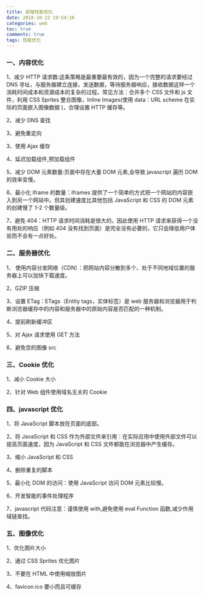 ```yaml
---
title: 前端性能优化
date: 2018-10-22 19:54:10
categories: web
toc: true
comments: true
tags: 性能优化
---
```


### 一、内容优化

1、减少 HTTP 请求数:这条策略是最重要最有效的，因为一个完整的请求要经过 DNS 寻址，与服务器建立连接，发送数据，等待服务器响应，接收数据这样一个消耗时间成本和资源成本的复杂的过程。常见方法：合并多个 CSS 文件和 js 文件，利用 CSS Sprites 整合图像，Inline Images(使用 data：URL scheme 在实际的页面嵌入图像数据 )，合理设置 HTTP 缓存等。

2、减少 DNS 查找

3、避免重定向

3、使用 Ajax 缓存

4、延迟加载组件,预加载组件

5、减少 DOM 元素数量:页面中存在大量 DOM 元素,会导致 javascript 遍历 DOM 的效率变慢。

6、最小化 iframe 的数量：iframes 提供了一个简单的方式把一个网站的内容嵌入到另一个网站中。但其创建速度比其他包括 JavaScript 和 CSS 的 DOM 元素的创建慢了 1-2 个数量级。

7、避免 404：HTTP 请求时间消耗是很大的，因此使用 HTTP 请求来获得一个没有用处的响应（例如 404 没有找到页面）是完全没有必要的，它只会降低用户体验而不会有一点好处。

### 二、服务器优化

1、 使用内容分发网络（CDN）：把网站内容分散到多个、处于不同地域位置的服务器上可以加快下载速度。
  
2、GZIP 压缩

3、设置 ETag：ETags（Entity tags，实体标签）是 web 服务器和浏览器用于判断浏览器缓存中的内容和服务器中的原始内容是否匹配的一种机制。

4、提前刷新缓冲区
  
5、对 Ajax 请求使用 GET 方法

6、避免空的图像 src

### 三、Cookie 优化

1、减小 Cookie 大小

2、针对 Web 组件使用域名无关的 Cookie

### 四、javascript 优化

1、将 JavaScript 脚本放在页面的底部。

2、将 JavaScript 和 CSS 作为外部文件来引用：在实际应用中使用外部文件可以提高页面速度，因为 JavaScript 和 CSS 文件都能在浏览器中产生缓存。

3、缩小 JavaScript 和 CSS

4、删除重复的脚本

5、最小化 DOM 的访问：使用 JavaScript 访问 DOM 元素比较慢。

6、开发智能的事件处理程序

7、javascript 代码注意：谨慎使用 with,避免使用 eval Function 函数,减少作用域链查找。

### 五、图像优化

1、优化图片大小

2、通过 CSS Sprites 优化图片

3、不要在 HTML 中使用缩放图片

4、favicon.ico 要小而且可缓存
